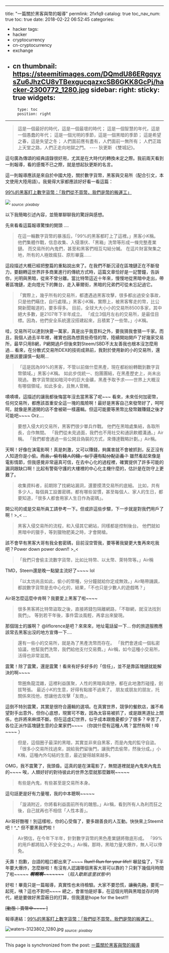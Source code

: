 
---
title: "一篇關於黑客與幣的報導"
permlink: 2fxfq9
catalog: true
toc_nav_num: true
toc: true
date: 2018-02-22 06:52:45
categories:
- hacker
tags:
- hacker
- cryptocurrency
- cn-cryptocurrency
- exchange
- cn
thumbnail: https://steemitimages.com/DQmdU86ERgqyxsZu6JhzCU8vTBexgucqazxcSB6GKK8GcPj/hacker-2300772_1280.jpg
sidebar:
    right:
        sticky: true
widgets:
    -
        type: toc
        position: right
---


>這是一個最好的時代，這是一個最壞的時代； 這是一個智慧的年代，這是一個愚蠢的年代； 這是一個光明的季節，這是一個黑暗的季節； 這是希望之春，這是失望之冬； 人們面前應有盡有，人們面前一無所有； 人們正踏上天堂之路，人們正走向地獄之門。 
>---- 狄更斯 《雙城記》。

這句廣為傳頌的經典語錄很好用，尤其是在大時代的轉換未定之際。我前兩天看到一則報導，看的感慨不已之際，就是想起狄更斯的名言。

這一則報導應該是來自於中國大陸，關於數字貨幣，黑客與交易所（配合引文，本文使用大陸用語）。我覺得大家都應該好好看一看這篇：

[99%的黑客盯上數字貨幣：「我們從不買幣，我們是幣的搬運工」](https://www.xcnnews.com/kj/3300968.html)

![](https://steemitimages.com/DQmdU86ERgqyxsZu6JhzCU8vTBexgucqazxcSB6GKK8GcPj/hacker-2300772_1280.jpg)
<sub>*source: pixabay*</sub>

以下我簡略引述內容，並簡單聊聊我的驚訝與感想。

先來看看這篇報導驚悚的開頭 ....

>在這一輪數字貨幣的暴漲后，「99%的黑客都盯上了這裡。」黑客小K稱。
>他們集體作戰，信息收集、入侵潛伏、「黑箱」洗幣等形成一條完整產業鏈。
>而交易所的內鬼們，甚至和黑客們相互勾結分贓。
>在這片財富聚集之地，所有的人極致瘋狂、原形畢露……

這段描述大概已經把整篇的重點說出來了。在我們不斷沉浸在區塊鏈正在不斷發力，要翻轉這世界許多商業進行的傳統方式時，這篇文章恰好是一記警鐘，告訴你，光明與黑暗，從來不曾分離。當比特幣這近十年來，慢慢地從黑暗中走出，帶著區塊鏈，走向燈光下的舞台，走入華爾街，黑暗的兄弟們可從未忘記過它。

>「實際上，幾乎所有的交易所，都遭遇過黑客攻擊，很多都出過安全事故，只是他們瞞住，自行處理。」黑客小K稱，實際上，被黑客奪走的幣，比公開新聞報道的，要多得多。
>目前，全球大大小小的交易所8500多家，其中絕大多數，是2107年下半年成立。
>「成立3個月左右的交易所，是最佳目標。因為，他們安全系統還沒搭建起來，且積累了一些幣。」小K稱。

哇，交易所可以達到快要一萬家，真是出乎我意料之外，要我猜我會猜一千家。而且，我個人過去半年裡，確實也因為想買些奇怪的幣，陸續開始開戶了好幾家交易所，最早只用B網，P網開過戶但後來對Steem/SBD不太友善我也根本沒怎麼用過... 看來，在分散式交易所DEX的技術成熟前，我對於使用新的小的交易所，還是應該要謹慎一點啊... 

>「這是因為99%的黑客，不管以前做什麼黑產，現在都紛紛轉戰到數字貨幣領域。」黑客小K稱。
>如此步伐統一、抱團團結，在黑產歷史上，尚未出現過。
>數字貨幣就如暗河中的巨大金礦，黑產予取予求——世界上大概沒有哪個領域，如此多金，且無人管轄。

嘖嘖嘖，這描述的讓我都後悔當年沒去當黑客了呢~~~ 看來，未來任何加密幣，任何交易所，都應該首重安全這一塊的風險啊！最好是黑客自己來發幣好了，呵呵呵，就像是黑道開的店不會被砸一樣邏輯。但這可能要等黑幣比發幣難賺錢之後才可能吧~~~~ Orz.... 

>要想入侵大的交易所，黑客們很少單兵作戰。
>他們在黑暗處集結，各取所長，合作無間。
>「我們從未見過面，我們也不用社交和通訊軟體溝通。」Air稱。
>「我們都會通過一些公開且偽裝的方式，來傳達戰略計劃。」Air稱。

天啊！好像在演電影啊！真是刺激，又可以賺錢，夠厲害就不會被抓到，反正沒有人知道你是小偷。<del>而且，偷有錢人的錢，似乎還有點分配正義？</del> 雖然看起來像是電影情節，但我感覺非常逼真可信，在去中心化的過程裡，確實提供了許多可能的漏洞跟缺口啊！比起有警衛守護的大樓裡的中心化主機什麼的，估計是在防守上更難了。

>收集資料者，前期除了找網站漏洞，還要摸清交易所的底細。
>比如，共有多少人，每個員工設置密碼，都有哪些習慣，甚至每個人、家人的生日，都要知道，「很多人都會用家人生日作為密碼」。

開公司的或是交易所員工請參考一下。但或許這些步驟，下一步就是對我們用戶了啊！>_< ... 

>黑客入侵交易所的流程，和入侵其它網站，同樣都是控制後台。
>他們就如黑暗中的獵手，等到獵物肥美之時，才會開槍。

該不會早有黑客大哥有我全套密碼，目前沒空管我，要等著我變更大隻再來吃我吧？Power down power down!! >_<  

>「我們只會偷主流數字貨幣，比如比特幣、以太幣、萊特幣等。」Air稱

TMD，Steem還是晚一點變主流好了~~~~ lol

>「以太坊尚且如此，偷小的幣種，分分鐘就給你定成無效。」Air略帶譏諷，都說數字貨幣是去中心化的，結果，「不也只是少數人的遊戲嗎？」

Air哥怎麼這麼中肯啊？我要愛上黑客了啦~~~~ 

>很多黑客將比特幣盜取之後，直接將錢包隔離網路，「不聯網，就沒法找到我們」。
>等到若干年後，事件雲淡風輕，再拿出來變現。

那個瑞士的誰啊？ @liflorence是吧？來來來，地址電話留一下... 你的旅遊服務應該常去黑客出沒的地方宣傳一下.... 

>還有一些小的交易所，就是為了黑產洗幣而存在。
>「我們會達成一個私密協議，他幫我們洗幣，我們給他支付交易費。」Air稱，如今這種小交易所，活得也非常滋潤。

震驚！除了震驚，還是震驚！看來有好多好多的「信任」，並不是靠區塊鏈就能解決的啊~~~~ 

>幣圈魚龍混雜，這裡利益匯聚，人性的黑暗與貪戀，都在此地激烈碰撞，劍拔弩張。
>最近小K的生意，好得有點接不過來了。
>朋友或朋友的朋友，托關係來找他，想讓他去攻擊「友商」。

這倒不特別震驚，其實是很符合邏輯的選項。在真實世界，競爭的餐飲店，誰不希望對手出意外，但你心底想，現實可不敢，因為太容易被抓了，或是跟黑道扯上關係，也許將來麻煩不斷。但在這虛幻世界，似乎成本跟擔憂都少了很多？辛苦了，各位正派作區塊鏈生意的企業家們~~~~ （你說什麼有這種人嗎？當然有啊！啐~~~~ ）

>但是，這個圈子最深的黑暗，其實並非來自黑客，而是內鬼的監守自盜。
>「很多小交易所找過來，說給我們留後門，讓我們去偷幣，然後分成。」小K稱，這種內外勾結的生意，最近變得越來越多。

OMG，我不震驚了，我頭昏。這真的是在演電影了，無間道裡就是內鬼來內鬼去的~~~~ 唉，人類好好的對待彼此的世界怎麼就那麼難啊~~~~~ 

>有些是內鬼，有些甚至是交易所本身。

這句話更是好有力量喔，我的中本聰啊~~~~~ 

>「漩渦附近，你將看利益面前所有的醜態。」Air稱，看到所有人為利而狂之後，自己就再也不相信「人性本善」。

Air哥好酷喔！別這樣啦，你的心受傷了，要多跟善良的人互動。快快來上Steemit吧！^_^ 但不要黑我們啦！

>Air預估，在今年下半年，針對數字貨幣的黑色產業鏈將徹底形成。
>「99%的用戶都將陷入不安全之中。」Air稱，那時，黑暗力量大爆炸，無人可以倖免。

夭壽！抱歉，台語的粗口都出來了~~~~  <del>Run!! Run for your life!!</del> 嚇鼠倫了，下半年要大爆炸，怎麼辦啦！有沒有人認識哪個黑客大哥可以靠的？只剩下幾個月時間了啦~~~~~ ***啊啊啊~~~~~~~*** （*陷入歇斯底里狀態中*）

好啦！畢竟只是一篇報導，真實性也未待檢驗。大家不要恐慌，<del>讓我先跑</del>，要死一起死，咦？這也不對吧~~~~ 總之，會害怕是好事，在這個光明與黑暗並存的時代，總是要做好黑雲蔽日的打算，但我還是hope for the best!!!

<del>[動態：賣幣中~~~~ ]</del>

報導連結：[99%的黑客盯上數字貨幣：「我們從不買幣，我們是幣的搬運工」](https://www.xcnnews.com/kj/3300968.html)

![waters-3123802_1280.jpg](https://steemitimages.com/DQmQoakNzj6en8mttw8nx4vy6bSkoUASmpyBJPbG3hzZq2g/waters-3123802_1280.jpg)
<sub>*source: pixabay*</sub>

- - -

This page is synchronized from the post: [一篇關於黑客與幣的報導](https://steemit.com/@deanliu/2fxfq9)
